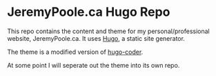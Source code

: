 # JeremyPoole.ca Hugo Repo

This repo contains the content and theme for my personal/professional website, JeremyPoole.ca. It uses [Hugo](https://gohugo.io), a static site generator.

The theme is a modified version of [hugo-coder](https://github.com/luizdepra/hugo-coder).

At some point I will seperate out the theme into its own repo.
